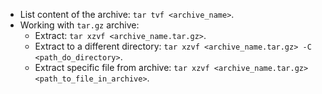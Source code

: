 - List content of the archive: `tar tvf <archive_name>`.
- Working with `tar.gz` archive:
  - Extract: `tar xzvf <archive_name.tar.gz>`.
  - Extract to a different directory: `tar xzvf <archive_name.tar.gz> -C <path_do_directory>`.
  - Extract specific file from archive: `tar xzvf <archive_name.tar.gz> <path_to_file_in_archive>`.
